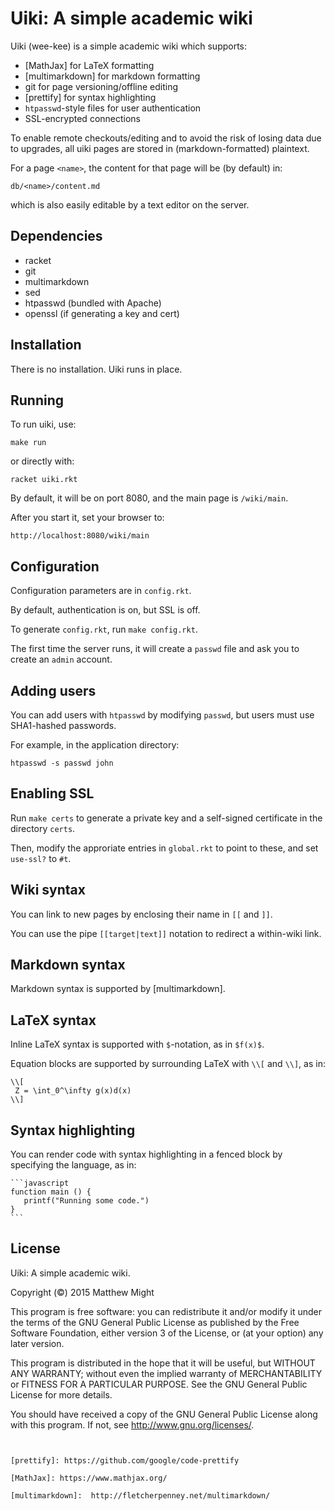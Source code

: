 # Uiki: A simple academic wiki

Uiki (wee-kee) is a simple academic wiki which supports:

  + [MathJax] for LaTeX formatting
  + [multimarkdown] for markdown formatting
  + git for page versioning/offline editing
  + [prettify] for syntax highlighting
  + `htpasswd`-style files for user authentication
  + SSL-encrypted connections

To enable remote checkouts/editing and to avoid the 
risk of losing data due to upgrades, all uiki pages are stored 
in (markdown-formatted) plaintext.

For a page `<name>`, the content for that page will be (by default) in:

    db/<name>/content.md

which is also easily editable by a text editor on the server.


## Dependencies

 + racket
 + git
 + multimarkdown
 + sed
 + htpasswd (bundled with Apache)
 + openssl (if generating a key and cert)


## Installation

There is no installation.  Uiki runs in place.


## Running

To run uiki, use:

    make run

or directly with:

    racket uiki.rkt

By default, it will be on port 8080, and the main page is `/wiki/main`.

After you start it, set your browser to:

    http://localhost:8080/wiki/main



## Configuration

Configuration parameters are in `config.rkt`.

By default, authentication is on, but SSL is off.

To generate `config.rkt`, run `make config.rkt`.

The first time the server runs, it will create a `passwd`
file and ask you to create an `admin` account.



## Adding users

You can add users with `htpasswd` by modifying `passwd`,
but users must use SHA1-hashed passwords.

For example, in the application directory:

    htpasswd -s passwd john



## Enabling SSL

Run `make certs` to generate a private key and a self-signed 
certificate in the directory `certs`.

Then, modify the approriate entries in `global.rkt` to point 
to these, and set `use-ssl?` to `#t`.



## Wiki syntax

You can link to new pages by enclosing their name in `[[` and `]]`.

You can use the pipe `[[target|text]]` notation to redirect a 
within-wiki link.


## Markdown syntax

Markdown syntax is supported by [multimarkdown].


## LaTeX syntax

Inline LaTeX syntax is supported with `$`-notation, as in `$f(x)$`.

Equation blocks are supported by surrounding LaTeX with `\\[` and `\\]`,
as in:

```
\\[
 Z = \int_0^\infty g(x)d(x)
\\]
```


## Syntax highlighting

You can render code with syntax highlighting in 
a fenced block by specifying the language, as in:

`````
```javascript
function main () {
   printf("Running some code.")
}
```
`````

## License

Uiki: A simple academic wiki.

Copyright (&copy;) 2015 Matthew Might

This program is free software: you can redistribute it and/or modify
it under the terms of the GNU General Public License as published by
the Free Software Foundation, either version 3 of the License, or
(at your option) any later version.

This program is distributed in the hope that it will be useful,
but WITHOUT ANY WARRANTY; without even the implied warranty of
MERCHANTABILITY or FITNESS FOR A PARTICULAR PURPOSE.  See the
GNU General Public License for more details.

You should have received a copy of the GNU General Public License
along with this program.  If not, see <http://www.gnu.org/licenses/>.
```


[prettify]: https://github.com/google/code-prettify

[MathJax]: https://www.mathjax.org/

[multimarkdown]:  http://fletcherpenney.net/multimarkdown/

